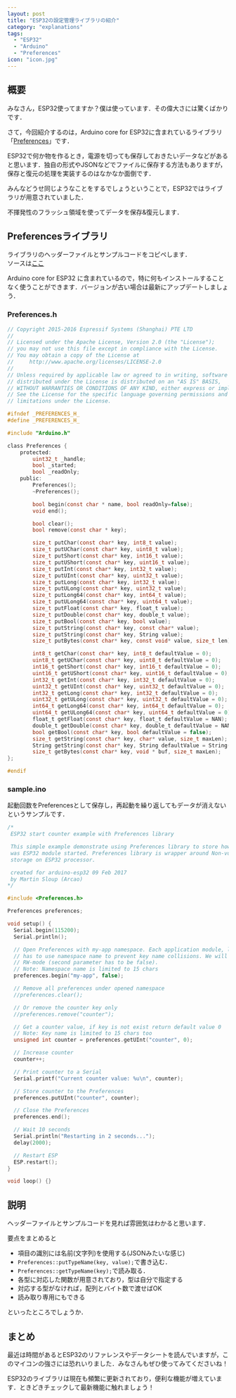 ```yaml
---
layout: post
title: "ESP32の設定管理ライブラリの紹介"
category: "explanations"
tags:
  - "ESP32"
  - "Arduino"
  - "Preferences"
icon: "icon.jpg"
---
```


## 概要

みなさん，ESP32使ってますか？僕は使っています．その偉大さには驚くばかりです．

さて，今回紹介するのは，Arduino core for ESP32に含まれているライブラリ「[Preferences](https://github.com/espressif/arduino-esp32/tree/master/libraries/Preferences)」です．

ESP32で何か物を作るとき，電源を切っても保存しておきたいデータなどがあると思います．独自の形式やJSONなどでファイルに保存する方法もありますが，保存と復元の処理を実装するのはなかなか面倒です．

みんなどうせ同じようなことをするでしょうということで，ESP32ではライブラリが用意されていました．

不揮発性のフラッシュ領域を使ってデータを保存&復元します．

## Preferencesライブラリ

ライブラリのヘッダーファイルとサンプルコードをコピペします．  
ソースは[ここ](https://github.com/espressif/arduino-esp32/tree/master/libraries/Preferences)

Arduino core for ESP32 に含まれているので，特に何もインストールすることなく使うことができます．バージョンが古い場合は最新にアップデートしましょう．

### Preferences.h

~~~c
// Copyright 2015-2016 Espressif Systems (Shanghai) PTE LTD
//
// Licensed under the Apache License, Version 2.0 (the "License");
// you may not use this file except in compliance with the License.
// You may obtain a copy of the License at
//     http://www.apache.org/licenses/LICENSE-2.0
//
// Unless required by applicable law or agreed to in writing, software
// distributed under the License is distributed on an "AS IS" BASIS,
// WITHOUT WARRANTIES OR CONDITIONS OF ANY KIND, either express or implied.
// See the License for the specific language governing permissions and
// limitations under the License.

#ifndef _PREFERENCES_H_
#define _PREFERENCES_H_

#include "Arduino.h"

class Preferences {
    protected:
        uint32_t _handle;
        bool _started;
        bool _readOnly;
    public:
        Preferences();
        ~Preferences();

        bool begin(const char * name, bool readOnly=false);
        void end();

        bool clear();
        bool remove(const char * key);

        size_t putChar(const char* key, int8_t value);
        size_t putUChar(const char* key, uint8_t value);
        size_t putShort(const char* key, int16_t value);
        size_t putUShort(const char* key, uint16_t value);
        size_t putInt(const char* key, int32_t value);
        size_t putUInt(const char* key, uint32_t value);
        size_t putLong(const char* key, int32_t value);
        size_t putULong(const char* key, uint32_t value);
        size_t putLong64(const char* key, int64_t value);
        size_t putULong64(const char* key, uint64_t value);
        size_t putFloat(const char* key, float_t value);
        size_t putDouble(const char* key, double_t value);
        size_t putBool(const char* key, bool value);
        size_t putString(const char* key, const char* value);
        size_t putString(const char* key, String value);
        size_t putBytes(const char* key, const void* value, size_t len);

        int8_t getChar(const char* key, int8_t defaultValue = 0);
        uint8_t getUChar(const char* key, uint8_t defaultValue = 0);
        int16_t getShort(const char* key, int16_t defaultValue = 0);
        uint16_t getUShort(const char* key, uint16_t defaultValue = 0);
        int32_t getInt(const char* key, int32_t defaultValue = 0);
        uint32_t getUInt(const char* key, uint32_t defaultValue = 0);
        int32_t getLong(const char* key, int32_t defaultValue = 0);
        uint32_t getULong(const char* key, uint32_t defaultValue = 0);
        int64_t getLong64(const char* key, int64_t defaultValue = 0);
        uint64_t getULong64(const char* key, uint64_t defaultValue = 0);
        float_t getFloat(const char* key, float_t defaultValue = NAN);
        double_t getDouble(const char* key, double_t defaultValue = NAN);
        bool getBool(const char* key, bool defaultValue = false);
        size_t getString(const char* key, char* value, size_t maxLen);
        String getString(const char* key, String defaultValue = String());
        size_t getBytes(const char* key, void * buf, size_t maxLen);
};

#endif
~~~

### sample.ino

起動回数をPreferencesとして保存し，再起動を繰り返してもデータが消えないというサンプルです．

~~~c
/*
 ESP32 start counter example with Preferences library

 This simple example demonstrate using Preferences library to store how many times
 was ESP32 module started. Preferences library is wrapper around Non-volatile
 storage on ESP32 processor.

 created for arduino-esp32 09 Feb 2017
 by Martin Sloup (Arcao)
*/

#include <Preferences.h>

Preferences preferences;

void setup() {
  Serial.begin(115200);
  Serial.println();

  // Open Preferences with my-app namespace. Each application module, library, etc.
  // has to use namespace name to prevent key name collisions. We will open storage in
  // RW-mode (second parameter has to be false).
  // Note: Namespace name is limited to 15 chars
  preferences.begin("my-app", false);

  // Remove all preferences under opened namespace
  //preferences.clear();

  // Or remove the counter key only
  //preferences.remove("counter");

  // Get a counter value, if key is not exist return default value 0
  // Note: Key name is limited to 15 chars too
  unsigned int counter = preferences.getUInt("counter", 0);

  // Increase counter
  counter++;

  // Print counter to a Serial
  Serial.printf("Current counter value: %u\n", counter);

  // Store counter to the Preferences
  preferences.putUInt("counter", counter);

  // Close the Preferences
  preferences.end();

  // Wait 10 seconds
  Serial.println("Restarting in 2 seconds...");
  delay(2000);

  // Restart ESP
  ESP.restart();
}

void loop() {}
~~~

## 説明

ヘッダーファイルとサンプルコードを見れば雰囲気はわかると思います．

要点をまとめると

  * 項目の識別には名前(文字列)を使用する(JSONみたいな感じ)
  * `Preferences::putTypeName(key, value);`で書き込む．
  * `Preferences::getTypeName(key);`で読み取る．
  * 各型に対応した関数が用意されており，型は自分で指定する
  * 対応する型がなければ，配列とバイト数で渡せばOK
  * 読み取り専用にもできる

といったところでしょうか．

## まとめ

最近は時間があるとESP32のリファレンスやデータシートを読んでいますが，このマイコンの強さには恐れいりました．みなさんもぜひ使ってみてくださいね！

ESP32のライブラリは現在も頻繁に更新されており，便利な機能が増えています．ときどきチェックして最新機能に触れましょう！
